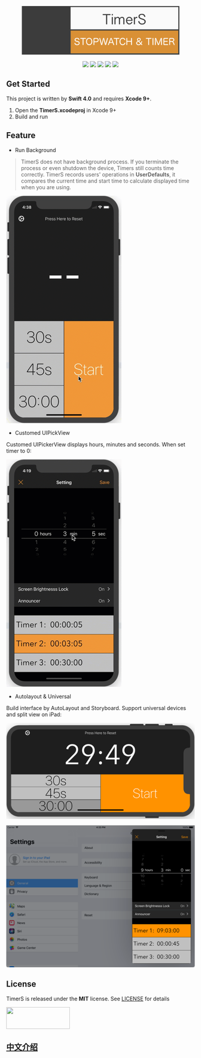<p align="center">
<img src="Preview/logo.png"width="422" height="130"/>
</p>

<p align="center">
    <a href="https://itunes.apple.com/app/id1275441372"><img src="https://img.shields.io/badge/App Store-iPhone | iPad-blue.svg"/></a>
    <a href="https://developer.apple.com/swift"><img src="https://img.shields.io/badge/language-Swift 4-<COLOR>.svg"/></a>
    <a href="https://itunes.apple.com/app/id1275441372"><img src="https://img.shields.io/badge/platform-iOS 9.0+ -lightgrey.svg"/></a>
    <a href="https://opensource.org/licenses/MIT"><img src="https://img.shields.io/github/license/mashape/apistatus.svg"/></a>
    <a href="README.zh-cn.md"><img src="https://img.shields.io/badge/中文-README-orange.svg"/></a>
</p>

## Get Started

This project is written by **Swift 4.0** and requires **Xcode 9+**.

1. Open the **TimerS.xcodeproj** in Xcode 9+
1. Build and run

## Feature

* Run Background

>TimerS does not have background process. If you terminate the process or even shutdown the device, Timers still counts time correctly. TimerS records users' operations in **UserDefaults**, it compares the current time and start time to calculate displayed time when you are using.

![iPhoneX](Preview/userDefault.gif)

* Customed UIPickView

Customed UIPickerView displays hours, minutes and seconds. When set timer to 0:

![iPhoneX2](Preview/pickerView.gif)

* Autolayout & Universal

Build interface by AutoLayout and Storyboard. Support universal devices and split view on iPad:

![horizontal](Preview/horizontal.png)

![a](Preview/splitView.png)
## License
TimerS is released under the **MIT** license. See [LICENSE](https://opensource.org/licenses/MIT) for details

<a href="https://itunes.apple.com/app/id1275441372"> <img src="https://github.com/Ramotion/navigation-stack/raw/master/Download_on_the_App_Store_Badge_US-UK_135x40.png" width="170" height="58"></a>

## [中文介绍](README.zh-cn.md) ##